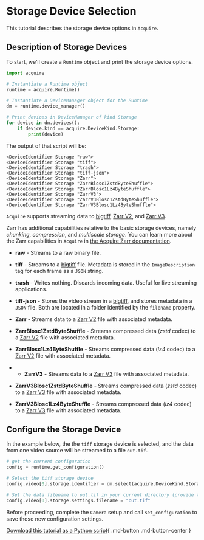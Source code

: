 # Storage Device Selection

This tutorial describes the storage device options in `Acquire`.

## Description of Storage Devices

To start, we'll create a `Runtime` object and print the storage device options.

```python
import acquire

# Instantiate a Runtime object
runtime = acquire.Runtime()

# Instantiate a DeviceManager object for the Runtime
dm = runtime.device_manager()

# Print devices in DeviceManager of kind Storage
for device in dm.devices():
    if device.kind == acquire.DeviceKind.Storage:
        print(device)
```
The output of that script will be:

```
<DeviceIdentifier Storage "raw">
<DeviceIdentifier Storage "tiff">
<DeviceIdentifier Storage "trash">
<DeviceIdentifier Storage "tiff-json">
<DeviceIdentifier Storage "Zarr">
<DeviceIdentifier Storage "ZarrBlosc1ZstdByteShuffle">
<DeviceIdentifier Storage "ZarrBlosc1Lz4ByteShuffle">
<DeviceIdentifier Storage "ZarrV3">
<DeviceIdentifier Storage "ZarrV3Blosc1ZstdByteShuffle">
<DeviceIdentifier Storage "ZarrV3Blosc1Lz4ByteShuffle">
```

`Acquire` supports streaming data to [bigtiff](http://bigtiff.org/), [Zarr V2](https://zarr-specs.readthedocs.io/en/latest/v2/v2.0.html), and [Zarr V3](https://zarr-specs.readthedocs.io/en/latest/specs.html).

Zarr has additional capabilities relative to the basic storage devices, namely _chunking_, _compression_, and _multiscale storage_. You can learn more about the Zarr capabilities in `Acquire` in [the Acquire Zarr documentation](https://github.com/acquire-project/acquire-driver-zarr/blob/main/README.md).

- **raw** - Streams to a raw binary file.

- **tiff** - Streams to a [bigtiff](http://bigtiff.org/) file. Metadata is stored in the `ImageDescription` tag for each frame as a `JSON` string.

- **trash** - Writes nothing. Discards incoming data. Useful for live streaming applications.

- **tiff-json** - Stores the video stream in a [bigtiff](http://bigtiff.org/), and stores metadata in a `JSON` file. Both are located in a folder identified by the `filename` property.

- **Zarr** - Streams data to a [Zarr V2](https://zarr.readthedocs.io/en/stable/spec/v2.html) file with associated metadata.

- **ZarrBlosc1ZstdByteShuffle** - Streams compressed data (_zstd_ codec) to a [Zarr V2](https://zarr.readthedocs.io/en/stable/spec/v2.html) file with associated metadata.

- **ZarrBlosc1Lz4ByteShuffle** - Streams compressed data (_lz4_ codec) to a [Zarr V2](https://zarr.readthedocs.io/en/stable/spec/v2.html) file with associated metadata.

- - **ZarrV3** - Streams data to a [Zarr V3](https://zarr-specs.readthedocs.io/en/latest/specs.html) file with associated metadata.

- **ZarrV3Blosc1ZstdByteShuffle** - Streams compressed data (_zstd_ codec) to a [Zarr V3](https://zarr-specs.readthedocs.io/en/latest/specs.html) file with associated metadata.

- **ZarrV3Blosc1Lz4ByteShuffle** - Streams compressed data (_lz4_ codec) to a [Zarr V3](https://zarr-specs.readthedocs.io/en/latest/specs.html) file with associated metadata.

## Configure the Storage Device

In the example below, the the `tiff` storage device is selected, and the data from one video source will be streamed to a file `out.tif`.

```python
# get the current configuration
config = runtime.get_configuration()

# Select the tiff storage device
config.video[0].storage.identifier = dm.select(acquire.DeviceKind.Storage, "tiff")

# Set the data filename to out.tif in your current directory (provide the whole filetree to save to a different directory)
config.video[0].storage.settings.filename = "out.tif"
```

Before proceeding, complete the `Camera` setup and call `set_configuration` to save those new configuration settings.

[Download this tutorial as a Python script](storage.py){ .md-button .md-button-center }
